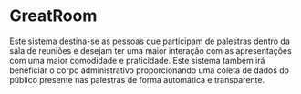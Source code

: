 # GreatRoom

Este sistema destina-se as pessoas que participam de palestras dentro da sala de reuniões e desejam ter uma maior interação com as apresentações com uma maior comodidade e praticidade. Este sistema também irá beneficiar o corpo administrativo proporcionando uma coleta de dados do público presente nas palestras de forma automática e transparente.
